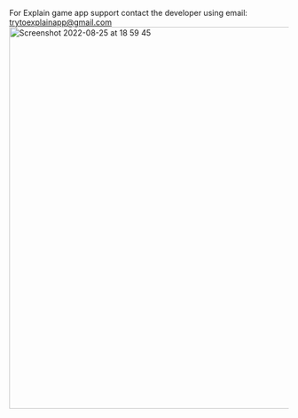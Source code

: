 For Explain game app support contact the developer using email: trytoexplainapp@gmail.com
<img width="687" alt="Screenshot 2022-08-25 at 18 59 45" src="https://user-images.githubusercontent.com/112175058/186898229-24cffae6-28fb-4e34-a9f5-7bab74586801.png">
